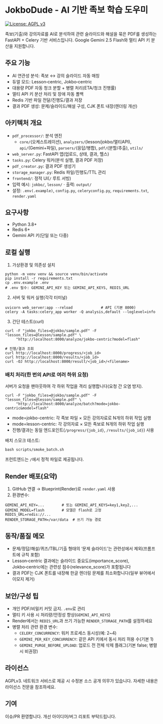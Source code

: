 # JokboDude - AI 기반 족보 학습 도우미

[![License: AGPL v3](https://img.shields.io/badge/License-AGPL_v3-blue.svg)](https://www.gnu.org/licenses/agpl-3.0)

족보(기출)와 강의자료를 AI로 분석하여 관련 슬라이드와 해설을 묶은 PDF를 생성하는 FastAPI + Celery 기반 서비스입니다. Google Gemini 2.5 Flash와 멀티 API 키 분산을 지원합니다.

## 주요 기능
- AI 연관성 분석: 족보 ↔ 강의 슬라이드 자동 매칭
- 듀얼 모드: Lesson‑centric, Jokbo‑centric
- 대용량 PDF 자동 청크 분할 + 병렬 처리(ETA/청크 진행률)
- 멀티 API 키 분산 처리 및 장애 자동 폴백
- Redis 기반 파일 전달/진행도/결과 저장
- 결과 PDF 생성: 문제/슬라이드/해설 구성, CJK 폰트 내장(렌더링 개선)

## 아키텍처 개요
- `pdf_processor/`: 분석 엔진
  - `core/`(오케스트레이션), `analyzers/`(lesson/jokbo/멀티API), `api/`(Gemini+파일), `parsers/`(응답/병합), `pdf/`(분할/추출), `utils/`
- `web_server.py`: FastAPI 앱(업로드, 상태, 결과, 헬스)
- `tasks.py`: Celery 워커(분석 실행, 결과 PDF 저장)
- `pdf_creator.py`: 결과 PDF 생성기
- `storage_manager.py`: Redis 파일/진행도/TTL 관리
- `frontend/`: 정적 UI(`/` 루트 서빙)
- 입력 예시: `jokbo/`, `lesson/` · 출력: `output/`
- 설정: `.env(.example)`, `config.py`, `celeryconfig.py`, `requirements.txt`, `render.yaml`

## 요구사항
- Python 3.8+
- Redis 6+
- Gemini API 키(단일 또는 다중)

## 로컬 실행
1) 가상환경 및 의존성 설치
```
python -m venv venv && source venv/bin/activate
pip install -r requirements.txt
cp .env.example .env
# .env 필수: GEMINI_API_KEY 또는 GEMINI_API_KEYS, REDIS_URL
```

2) 서버 및 워커 실행(각각 터미널)
```
uvicorn web_server:app --reload             # API (기본 8000)
celery -A tasks:celery_app worker -Q analysis,default --loglevel=info
```

3) 간단 테스트(curl)
```
curl -F "jokbo_files=@jokbo/sample.pdf" -F "lesson_files=@lesson/sample.pdf" \
     "http://localhost:8000/analyze/jokbo-centric?model=flash"

# 진행/결과 조회
curl http://localhost:8000/progress/<job_id>
curl http://localhost:8000/results/<job_id>
curl -OJ http://localhost:8000/result/<job_id>/<filename>
```

### 배치 처리(한 번의 API로 여러 하위 요청)
서버가 요청을 팬아웃하여 각 하위 작업을 격리 실행합니다(요청 간 오염 방지).
```
curl -F "jokbo_files=@jokbo/sample.pdf" -F "lesson_files=@lesson/sample.pdf" \
     "http://localhost:8000/analyze/batch?mode=jokbo-centric&model=flash"
```
- mode=jokbo-centric: 각 족보 파일 × 모든 강의자료로 N개의 하위 작업 실행
- mode=lesson-centric: 각 강의자료 × 모든 족보로 N개의 하위 작업 실행
- 진행/결과는 동일 엔드포인트(`/progress/{job_id}`, `/results/{job_id}`) 사용

배치 스모크 테스트:
```
bash scripts/smoke_batch.sh
```

프런트엔드는 `/`에서 정적 파일로 제공됩니다.

## Render 배포(요약)
1) GitHub 연결 → Blueprint(Render)로 `render.yaml` 사용
2) 환경변수:
```
GEMINI_API_KEY=...        # 또는 GEMINI_API_KEYS=key1,key2,...
GEMINI_MODEL=flash        # 모델은 flash로 고정
REDIS_URL=redis://...
RENDER_STORAGE_PATH=/var/data  # 쓰기 가능 경로
```

## 동작/품질 메모
- 문제/정답/해설/퀴즈/TBL/기출 형태의 ‘문제 슬라이드’는 관련성에서 제외(프롬프트에 규칙 포함)
- Lesson‑centric 결과에는 슬라이드 중요도(importance_score), Jokbo‑centric에는 관련성 점수(relevance_score)가 포함됩니다
- 결과 PDF는 CJK 폰트를 내장해 한글 렌더링 문제를 최소화합니다(일부 뷰어에서 이모지 제거)

## 보안/구성 팁
- 개인 PDF/비밀키 커밋 금지. `.env`로 관리
- 멀티 키 사용 시 처리량/안정성 향상(`GEMINI_API_KEYS`)
- Render에서는 `REDIS_URL`과 쓰기 가능한 `RENDER_STORAGE_PATH`를 설정하세요
- 병렬 처리 관련 환경 변수:
  - `CELERY_CONCURRENCY`: 워커 프로세스 동시성(예: 2~4)
  - `GEMINI_PER_KEY_CONCURRENCY`: 같은 API 키에서 동시 처리 허용 수(기본 1)
  - `GEMINI_PURGE_BEFORE_UPLOAD`: 업로드 전 전체 삭제 플래그(기본 false; 병렬 시 비권장)

## 라이선스
AGPLv3. 네트워크 서비스로 제공 시 수정본 소스 공개 의무가 있습니다. 자세한 내용은 라이선스 전문을 참조하세요.

## 기여
이슈/PR 환영합니다. 개선 아이디어/버그 리포트 부탁드립니다.
